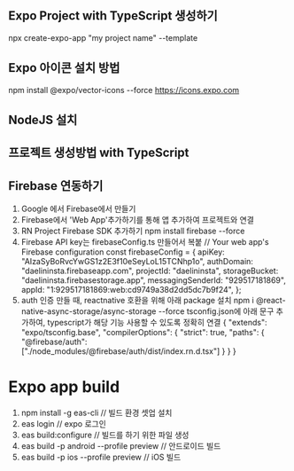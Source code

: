 ## Expo Project with TypeScript 생성하기

npx create-expo-app "my project name" --template

## Expo 아이콘 설치 방법

npm install @expo/vector-icons --force
https://icons.expo.com

## NodeJS 설치

## 프로젝트 생성방법 with TypeScript

## Firebase 연동하기

1. Google 에서 Firebase에서 만들기
2. Firebase에서 'Web App'추가하기를 통해 앱 추가하여 프로젝트와 연결
3. RN Project Firebase SDK 추가하기
   npm install firebase --force
4. Firebase API key는 firebaseConfig.ts 만들어서 복붙
   // Your web app's Firebase configuration
   const firebaseConfig = {
   apiKey: "AIzaSyBoRvcYwGS1z2E3f10eSeyLoL15TCNhp1o",
   authDomain: "daelininsta.firebaseapp.com",
   projectId: "daelininsta",
   storageBucket: "daelininsta.firebasestorage.app",
   messagingSenderId: "929517181869",
   appId: "1:929517181869:web:cd9749a38d2dd5dc7b9f24",
   };
5. auth 인증 만들 때, reactnative 호환을 위해 아래 package 설치
   npm i @react-native-async-storage/async-storage --force
   tsconfig.json에 아래 문구 추가하여, typescript가 해당 기능 사용할 수 있도록 정확히 연결
   {
   "extends": "expo/tsconfig.base",
   "compilerOptions": {
   "strict": true,
   "paths": {
   "@firebase/auth": ["./node_modules/@firebase/auth/dist/index.rn.d.tsx"]
   }
   }
   }

# Expo app build

1. npm install -g eas-cli // 빌드 환경 셋업 설치
2. eas login // expo 로그인
3. eas build:configure // 빌드를 하기 위한 파일 생성
4. eas build -p android --profile preview // 안드로이드 빌드
5. eas build -p ios --profile preview // iOS 빌드
